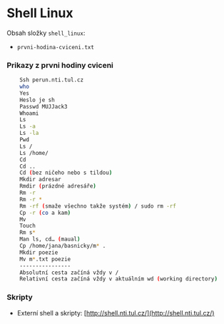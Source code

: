 # Shell Linux

Obsah složky `shell_linux`:

- `prvni-hodina-cviceni.txt`

### Prikazy z prvni hodiny cviceni

```bash
    Ssh perun.nti.tul.cz
    who
    Yes
    Heslo je sh
    Passwd MUJJack3
    Whoami
    Ls
    Ls -a
    Ls -la
    Pwd
    Ls /
    Ls /home/
    Cd
    Cd ..
    Cd (bez ničeho nebo s tildou)
    Mkdir adresar
    Rmdir (prázdné adresáře)
    Rm -r
    Rm -r *
    Rm -rf (smaže všechno takže systém) / sudo rm -rf
    Cp -r (co a kam)
    Mv
    Touch
    Rm s*
    Man ls, cd… (maual)
    Cp /home/jana/basnicky/m* .
    Mkdir poezie
    Mv m*.txt poezie
    ----------------
    Absolutní cesta začíná vždy v /
    Relativní cesta začíná vždy v aktuálním wd (working directory)
```

### Skripty
- Externí shell a skripty: [http://shell.nti.tul.cz/](http://shell.nti.tul.cz/)

